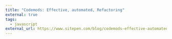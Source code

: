 ```yaml
---
title: "Codemods: Effective, automated, Refactoring"
external: true
tags:
  - javascript
external_url: https://www.sitepen.com/blog/codemods-effective-automated-refactoring/
---
```

